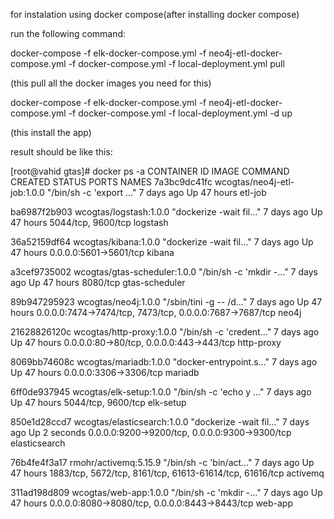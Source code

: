 for instalation using docker compose(after installing docker compose)

run the following command:

docker-compose -f elk-docker-compose.yml -f neo4j-etl-docker-compose.yml -f docker-compose.yml -f local-deployment.yml pull

(this pull all the docker images you need for this)

docker-compose -f elk-docker-compose.yml -f neo4j-etl-docker-compose.yml -f docker-compose.yml -f local-deployment.yml -d up

(this install the app)

result should be like this:

[root@vahid gtas]# docker ps -a
CONTAINER ID        IMAGE                          COMMAND                  CREATED             STATUS              PORTS                                                      NAMES
7a3bc9dc41fc        wcogtas/neo4j-etl-job:1.0.0    "/bin/sh -c 'export …"   7 days ago          Up 47 hours                                                                    etl-job

ba6987f2b903        wcogtas/logstash:1.0.0         "dockerize -wait fil…"   7 days ago          Up 47 hours         5044/tcp, 9600/tcp                                         logstash

36a52159df64        wcogtas/kibana:1.0.0           "dockerize -wait fil…"   7 days ago          Up 47 hours         0.0.0.0:5601->5601/tcp                                     kibana

a3cef9735002        wcogtas/gtas-scheduler:1.0.0   "/bin/sh -c 'mkdir -…"   7 days ago          Up 47 hours         8080/tcp                                                   gtas-scheduler

89b947295923        wcogtas/neo4j:1.0.0            "/sbin/tini -g -- /d…"   7 days ago          Up 47 hours         0.0.0.0:7474->7474/tcp, 7473/tcp, 0.0.0.0:7687->7687/tcp   neo4j

21628826120c        wcogtas/http-proxy:1.0.0       "/bin/sh -c 'credent…"   7 days ago          Up 47 hours         0.0.0.0:80->80/tcp, 0.0.0.0:443->443/tcp                   http-proxy

8069bb74608c        wcogtas/mariadb:1.0.0          "docker-entrypoint.s…"   7 days ago          Up 47 hours         0.0.0.0:3306->3306/tcp                                     mariadb

6ff0de937945        wcogtas/elk-setup:1.0.0        "/bin/sh -c 'echo y …"   7 days ago          Up 47 hours         5044/tcp, 9600/tcp                                         elk-setup

850e1d28ccd7        wcogtas/elasticsearch:1.0.0    "dockerize -wait fil…"   7 days ago          Up 2 seconds        0.0.0.0:9200->9200/tcp, 0.0.0.0:9300->9300/tcp             elasticsearch

76b4fe4f3a17        rmohr/activemq:5.15.9          "/bin/sh -c 'bin/act…"   7 days ago          Up 47 hours         1883/tcp, 5672/tcp, 8161/tcp, 61613-61614/tcp, 61616/tcp   activemq

311ad198d809        wcogtas/web-app:1.0.0          "/bin/sh -c 'mkdir -…"   7 days ago          Up 47 hours         0.0.0.0:8080->8080/tcp, 0.0.0.0:8443->8443/tcp             web-app

